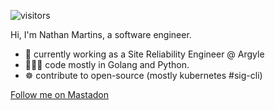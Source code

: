 ![visitors](https://komarev.com/ghpvc/?username=nathanmartins)

Hi, I'm Nathan Martins, a software engineer.
- 🔭 currently working as a Site Reliability Engineer @ Argyle
- 🧑🏻‍💻 code mostly in Golang and Python.
- ☸ contribute to open-source (mostly kubernetes #sig-cli) 


<a rel="me" href="https://hachyderm.io/@nathan_martins">Follow me on Mastadon</a>
